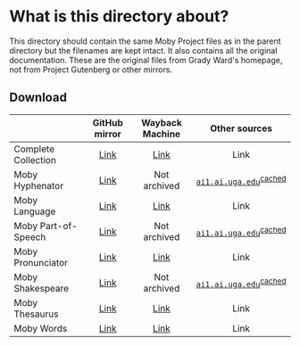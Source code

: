 # What is this directory about?
This directory should contain the same Moby Project files as in the parent directory but the filenames are kept intact. It also contains all the original documentation. These are the original files from Grady Ward's homepage, not from Project Gutenberg or other mirrors.
## Download
|  | GitHub mirror | Wayback Machine | Other sources|
|-----|:---:|:---:|:---:|
| Complete Collection 	| [Link](https://github.com/elitejake/Moby-Project/releases/download/untouched/moby.tar.Z) | [Link](https://web.archive.org/web/20161231221746if_/http://icon.shef.ac.uk/Moby/moby.tar.Z) | Link |
| Moby Hyphenator 		| [Link](https://github.com/elitejake/Moby-Project/releases/download/untouched/mhyph.tar.Z) | Not archived | [`ai1.ai.uga.edu`](http://ai1.ai.uga.edu/ftplib/natural-language/moby/mhyph.tar.Z)<sup>[cached](https://web.archive.org/web/20210913134101/http://ai1.ai.uga.edu/ftplib/natural-language/moby/mhyph.tar.Z)</sup> |
| Moby Language 		| [Link](https://github.com/elitejake/Moby-Project/releases/download/untouched/mlang.tar.Z) | [Link](https://web.archive.org/web/20160408070908if_/http://icon.shef.ac.uk/Moby/mlang.tar.Z) | Link |
| Moby Part-of-Speech 	| [Link](https://github.com/elitejake/Moby-Project/releases/download/untouched/mpos.tar.Z) | Not archived | [`ai1.ai.uga.edu`](http://ai1.ai.uga.edu/ftplib/natural-language/moby/mpos.tar.Z)<sup>[cached](https://web.archive.org/web/20210913134058/http://ai1.ai.uga.edu/ftplib/natural-language/moby/mpos.tar.Z)</sup> |
| Moby Pronunciator 	| [Link](https://github.com/elitejake/Moby-Project/releases/download/untouched/mpron.tar.Z) | [Link](https://web.archive.org/web/20150325000256if_/http://icon.shef.ac.uk/Moby/mpron.tar.Z) | Link |
| Moby Shakespeare 		| [Link](https://github.com/elitejake/Moby-Project/releases/download/untouched/mshak.tar.Z) | Not archived | [`ai1.ai.uga.edu`](http://ai1.ai.uga.edu/ftplib/natural-language/moby/mshak.tar.Z)<sup>[cached](https://web.archive.org/web/20210913133843/http://ai1.ai.uga.edu/ftplib/natural-language/moby/mshak.tar.Z)</sup> |
| Moby Thesaurus 		| [Link](https://github.com/elitejake/Moby-Project/releases/download/untouched/mthes.tar.Z) | [Link](https://web.archive.org/web/20141123143900if_/http://icon.shef.ac.uk/Moby/mthes.tar.Z) | Link |
| Moby Words 			| [Link](https://github.com/elitejake/Moby-Project/releases/download/untouched/mwords.tar.Z) | [Link](https://web.archive.org/web/20160408095912if_/http://icon.shef.ac.uk/Moby/mwords.tar.Z) | Link |
